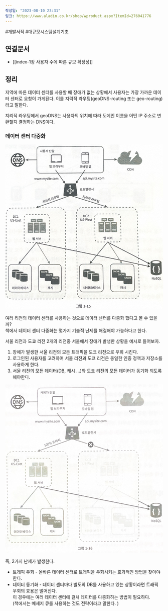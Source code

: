 ```yaml
---
작성일: "2023-08-10 23:31"
링크: https://www.aladin.co.kr/shop/wproduct.aspx?ItemId=276041776
---
```

#개발서적 #대규모시스템설계기초
## 연결문서
- [[index-1장 사용자 수에 따른 규모 확장성]]

## 정리
지역에 따른 데이터 센터를 사용할 때 장애가 없는 상황에서 사용자는 가장 가까운 데이터 센터로 요청이 가게된다.
이를 지릭적 라우팅(geoDNS-routing 또는 geo-routing)라고 말한다.

지리적 라우팅에서 geoDNS는 사용자의 위치에 따라 도메인 이름을 어떤 IP 주소로 변환할지 결정하는 DNS이다.
### 데이터 센터 다중화
![2020230814155600.png|500](./images/Pasted%20image%2020230814155600.png)

여러 리전의 데이터 센터를 사용하는 것으로 데이터 센터를 다중화 했다고 볼 수 있을까?  
책에서 데이터 센터 다중화는 몇가지 기술적 난제를 해결해야 가능하다고 한다.

서울 리전과 도쿄 리전 2개의 리전중 서울에서 장애가 발생한 상황을 예시로 들어보자.
1. 장애가 발생한 서울 리전의 모든 트래픽을 도쿄 리전으로 우회 시킨다.
2. 로그인된 사용자를 고려하여 서울 리전과 도쿄 리전은 동일한 인증 정책과 저장소를 사용하게 한다.
3. 서울 리전의 모든 데이터(DB, 캐시 ...)와 도쿄 리전의 모든 데이터가 동기화 되도록 해야한다.

![2020230814155647.png|500](./images/Pasted%20image%2020230814155647.png)

즉, 2가지 난제가 발생한다.
- 트래픽 우회 - 올바른 데이터 센터로 트래픽을 우회시키는 효과적인 방법을 찾아야 한다.
- 데이터 동기화 - 데이터 센터마다 별도의 DB를 사용하고 있는 상황이라면 트래픽 우회의 효용은 떨어진다.  
  이 경우에는 여러 데이터 센터에 걸처 데이터를 다중화하는 방법이 필요하다.  
  (책에서는 메세지 큐를 사용하는 것도 전략이라고 말한다. )
